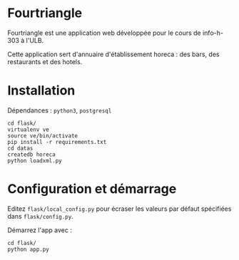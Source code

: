 # Fourtriangle

Fourtriangle est une application web développée pour le cours de info-h-303 à l'ULB.

Cette application sert d'annuaire d'établissement horeca : des bars, des restaurants et des hotels.

# Installation

Dépendances : `python3`, `postgresql`

    cd flask/
    virtualenv ve
    source ve/bin/activate
    pip install -r requirements.txt
    cd datas
    createdb horeca
    python loadxml.py


# Configuration et démarrage

Editez `flask/local_config.py` pour écraser les valeurs par défaut spécifiées dans `flask/config.py`.

Démarrez l'app avec :

    cd flask/
    python app.py
